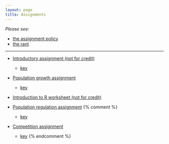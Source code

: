 ```yaml
---
layout: page
title: Assignments
---
```


_Please see:_

* [the assignment policy](/assignment_policy.html)
* [the rant](/rant.html)

----------------------------------------------------------------------

* [Introductory assignment (not for credit)](/materials/intro.asn.pdf)
  * [key](materials/intro.key.pdf)

* [Population growth assignment](/materials/pg.asn.pdf)
  * [key](materials/pg.key.pdf)

* [Introduction to R worksheet (not for credit)](http://lalashan.mcmaster.ca/theobio/3SS/index.php/Introduction_to_R)

* [Population regulation assignment](/materials/regulation.asn.pdf)
{% comment %} 
  * [key](../../../materials/regulation.key.pdf)

* [Competition assignment](../../../materials/competition.asn.pdf)
  * [key](../../../materials/competition.key.pdf)
{% endcomment %} 
